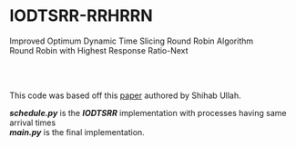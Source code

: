 # IODTSRR-RRHRRN
Improved Optimum Dynamic Time Slicing Round Robin Algorithm
<br/>
Round Robin with Highest Response Ratio-Next

<br/>

<br/>

This code was based off this [paper](https://ieeexplore.ieee.org/document/8275219/) authored by Shihab Ullah.


_**schedule.py**_ is the _**IODTSRR**_ implementation with processes having same arrival times
<br/>
_**main.py**_ is the final implementation.

